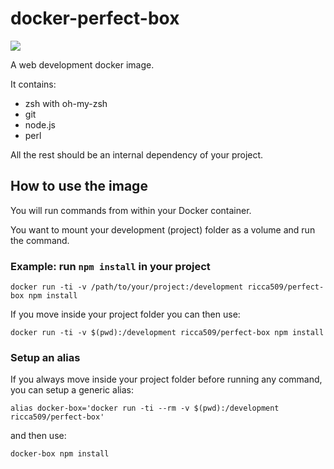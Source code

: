 # docker-perfect-box

[![](https://images.microbadger.com/badges/image/ricca509/perfect-box.svg)](https://microbadger.com/images/ricca509/perfect-box "Get your own image badge on microbadger.com")

A web development docker image.

It contains:
 - zsh with oh-my-zsh
 - git
 - node.js
 - perl

 All the rest should be an internal dependency of your project.

## How to use the image

You will run commands from within your Docker container. 

You want to mount your development (project) folder as a volume
and run the command.

### Example: run `npm install` in your project

```
docker run -ti -v /path/to/your/project:/development ricca509/perfect-box npm install
```

If you move inside your project folder you can then use:

```
docker run -ti -v $(pwd):/development ricca509/perfect-box npm install
```

### Setup an alias
If you always move inside your project folder before running any command,
you can setup a generic alias:

```
alias docker-box='docker run -ti --rm -v $(pwd):/development ricca509/perfect-box'
```

and then use:

```
docker-box npm install
```
